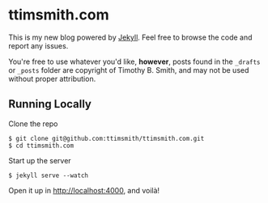 # ttimsmith.com

This is my new blog powered by [Jekyll](http://jekyllrb.com/). Feel free to browse the code and report any issues.

You're free to use whatever you'd like, **however**, posts found in the `_drafts` or `_posts` folder are copyright of Timothy B. Smith, and may not be used without proper attribution.

## Running Locally

Clone the repo

	$ git clone git@github.com:ttimsmith/ttimsmith.com.git
	$ cd ttimsmith.com

Start up the server

	$ jekyll serve --watch

Open it up in <http://localhost:4000>, and voilà!
